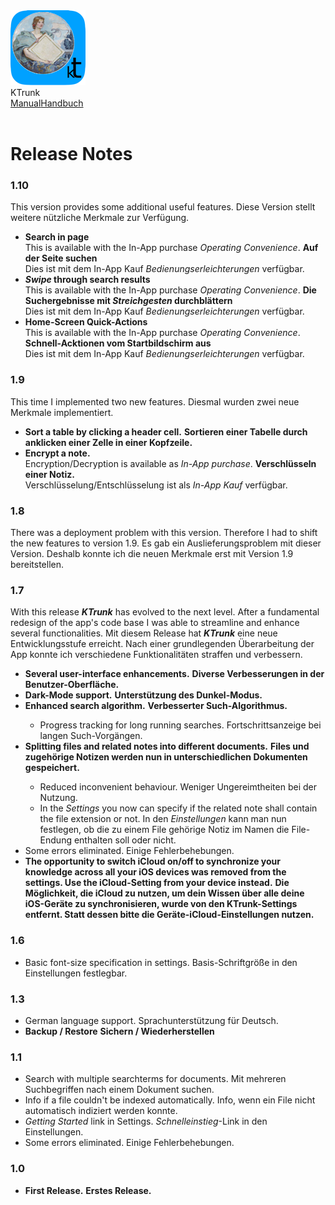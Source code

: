 <div class="logoRow">
  <div class="logoColumn logoColumnLeft">
    <img src="./../logo120.png">
  </div>
  <div class="logoColumn logoColumnRight">
    <div class="vCentered">
      <div class="logoTitle">KTrunk</div>
      <div class="logoTitle"><a href="./../Manual.html"><span class="en">Manual</span><span class="de">Handbuch</span></a></div>
      <div class="logoDescription" style="text-align: right;">&nbsp;</div>
    </div>
  </div>
</div>
<h1>
  Release Notes
</h1>

<h3>1.10</h3>
<p>
  <span class="en">This version provides some additional useful features.</span>
  <span class="de">Diese Version stellt weitere nützliche Merkmale zur Verfügung.</span>
</p>
<ul>
  <li>
    <span class="en"><b>Search in page</b><br>This is available with the In-App purchase <em>Operating Convenience</em>.</span>
    <span class="de"><b>Auf der Seite suchen</b><br>Dies ist mit dem In-App Kauf <em>Bedienungserleichterungen</em> verfügbar.</span>
  </li>
  <li>
    <span class="en"><b><em>Swipe</em> through search results</b><br>This is available with the In-App purchase <em>Operating Convenience</em>.</span>
    <span class="de"><b>Die Suchergebnisse mit <em>Streichgesten</em> durchblättern</b><br>Dies ist mit dem In-App Kauf <em>Bedienungserleichterungen</em> verfügbar.</span>
  </li>
  <li>
    <span class="en"><b>Home-Screen Quick-Actions</b><br>This is available with the In-App purchase <em>Operating Convenience</em>.</span>
    <span class="de"><b>Schnell-Acktionen vom Startbildschirm aus</b><br>Dies ist mit dem In-App Kauf <em>Bedienungserleichterungen</em> verfügbar.</span>
  </li>
</ul>

<h3>1.9</h3>
<p>
  <span class="en">This time I implemented two new features.</span>
  <span class="de">Diesmal wurden zwei neue Merkmale implementiert.</span>
</p>
<ul>
  <li>
    <span class="en"><b>Sort a table by clicking a header cell.</b></span>
    <span class="de"><b>Sortieren einer Tabelle durch anklicken einer Zelle in einer Kopfzeile.</b></span>
  </li>
  <li>
    <span class="en"><b>Encrypt a note.</b><br>Encryption/Decryption is available as <em>In-App purchase</em>.</span>
    <span class="de"><b>Verschlüsseln einer Notiz.</b><br>Verschlüsselung/Entschlüsselung ist als <em>In-App Kauf</em> verfügbar.</span>
  </li>
</ul>

<h3>1.8</h3>
<p>
  <span class="en">There was a deployment problem with this version. Therefore I had to shift the new features to version 1.9.</span>
  <span class="de">Es gab ein Auslieferungsproblem mit dieser Version. Deshalb konnte ich die neuen Merkmale erst mit Version 1.9 bereitstellen.</span>
</p>

<h3>1.7</h3>
<p>
  <span class="en">With this release <i><b>KTrunk</b></i> has evolved to the next level. After a fundamental redesign of the app's code base I was able to streamline and enhance several functionalities.</span>
  <span class="de">Mit diesem Release hat <i><b>KTrunk</b></i> eine neue Entwicklungsstufe erreicht. Nach einer grundlegenden Überarbeitung der App konnte ich verschiedene Funktionalitäten straffen und verbessern.</span>
</p>
<ul>
  <li>
    <span class="en"><b>Several user-interface enhancements.</b></span>
    <span class="de"><b>Diverse Verbesserungen in der Benutzer-Oberfläche.</b></span>
  </li>
  <li>
    <span class="en"><b>Dark-Mode support.</b></span>
    <span class="de"><b>Unterstützung des Dunkel-Modus.</b></span>
  </li>
  <li>
    <span class="en"><b>Enhanced search algorithm.</b></span>
    <span class="de"><b>Verbesserter Such-Algorithmus.</b></span>
  </li>
  <ul>
    <li>
      <span class="en">Progress tracking for long running searches.</span>
      <span class="de">Fortschrittsanzeige bei langen Such-Vorgängen.</span>
    </li>
  </ul>
  <li>
    <span class="en"><b>Splitting files and related notes into different documents.</b></span>
    <span class="de"><b>Files und zugehörige Notizen werden nun in unterschiedlichen Dokumenten gespeichert.</b></span>
  </li>
  <ul>
    <li>
      <span class="en">Reduced inconvenient behaviour.</span>
      <span class="de">Weniger Ungereimtheiten bei der Nutzung.</span>
    </li>
    <li>
      <span class="en">In the <i>Settings</i> you now can specify if the related note shall contain the file extension or not.</span>
      <span class="de">In den <i>Einstellungen</i> kann man nun festlegen, ob die zu einem File gehörige Notiz im Namen die File-Endung enthalten soll oder nicht.</span>
    </li>
  </ul>
  <li>
    <span class="en">Some errors eliminated.</span>
    <span class="de">Einige Fehlerbehebungen.</span>
  </li>
  <li>
    <span class="en"><b>The opportunity to switch iCloud on/off to synchronize your knowledge across all your iOS devices was removed from the settings. Use the iCloud-Setting from your device instead.</b></span>
    <span class="de"><b>Die Möglichkeit, die iCloud zu nutzen, um dein Wissen über alle deine iOS-Geräte zu synchronisieren, wurde von den KTrunk-Settings entfernt. Statt dessen bitte die Geräte-iCloud-Einstellungen nutzen.</b></span>
  </li>
</ul>

<h3>1.6</h3>
<ul>
  <li>
    <span class="en">Basic font-size specification in settings.</span>
    <span class="de">Basis-Schriftgröße in den Einstellungen festlegbar.</span>
  </li>
</ul>

<h3>1.3</h3>
<ul>
  <li>
    <span class="en">German language support.</span>
    <span class="de">Sprachunterstützung für Deutsch.</span>
  </li>
  <li>
    <span class="en"><b>Backup / Restore</b></span>
    <span class="de"><b>Sichern / Wiederherstellen</b></span>
  </li>
</ul>

<h3>1.1</h3>
<ul>
  <li>
    <span class="en">Search with multiple searchterms for documents.</span>
    <span class="de">Mit mehreren Suchbegriffen nach einem Dokument suchen.</span>
  </li>
  <li>
    <span class="en">Info if a file couldn't be indexed automatically.</span>
    <span class="de">Info, wenn ein File nicht automatisch indiziert werden konnte.</span>
  </li>
  <li>
    <span class="en"><i>Getting Started</i> link in Settings.</span>
    <span class="de"><i>Schnelleinstieg</i>-Link in den Einstellungen.</span>
  </li>
  <li>
    <span class="en">Some errors eliminated.</span>
    <span class="de">Einige Fehlerbehebungen.</span>
  </li>
</ul>

<h3>1.0</h3>
<ul>
  <li>
    <span class="en"><b>First Release.</b></span>
    <span class="de"><b>Erstes Release.</b></span>
  </li>
</ul>
